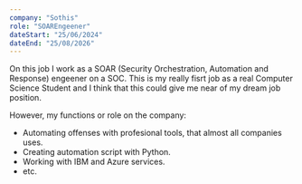 ```yaml
---
company: "Sothis"
role: "SOAREngeener"
dateStart: "25/06/2024"
dateEnd: "25/08/2026"
---
```


On this job I work as a SOAR (Security Orchestration, Automation and Response) engeener on a SOC. This is my really fisrt job
as a real Computer Science Student and I think that this could give me near of my dream job position. 

However, my functions or role on the company:
- Automating offenses with profesional tools, that almost all
companies uses.
- Creating automation script with Python.
- Working with IBM and Azure services.
- etc.
